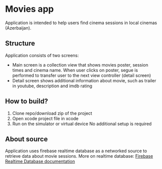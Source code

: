 # Movies app
Application is intended to help users find cinema sessions in local cinemas (Azerbaijan).

## Structure
Application consists of two screens:
- Main screen is a collection view that shows movies poster, session times and cinema name. When user clicks on poster, segue is performed to transfer user to the next view controller (detail screen)
- Detail screen shows additional information about movie, such as trailer in youtube, description and imdb rating

## How to build?
1) Clone repo/download zip of the project
2) Open xcode project file in xcode
3) Run on the simulator or virtual device
No additional setup is required

## About source
Application uses firebase realtime database as a networked source to retrieve data about movie sessions. More on realtime database: [Firebase Realtime Database documentation](https://firebase.google.com/docs/database "Firebase Documentation")
